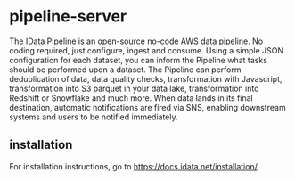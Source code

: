 # pipeline-server
The IData Pipeline is an open-source no-code AWS data pipeline. No coding required, just configure, ingest and consume. Using a simple JSON configuration for each dataset, you can inform the Pipeline what tasks should be performed upon a dataset. The Pipeline can perform deduplication of data, data quality checks, transformation with Javascript, transformation into S3 parquet in your data lake, transformation into Redshift or Snowflake and much more. When data lands in its final destination, automatic notifications are fired via SNS, enabling downstream systems and users to be notified immediately.

## installation
For installation instructions, go to https://docs.idata.net/installation/